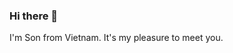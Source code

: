 ### Hi there 👋
I'm Son from Vietnam. It's my pleasure to meet you.
<!--
**leminhson2398/leminhson2398** is a ✨ _special_ ✨ repository because its `README.md` (this file) appears on your GitHub profile.
- 🔭 I’m currently working on <a href="https://github.com/leminhson2398/graph-maker-front-end">chart maker</a>
Please take a look at it first
- 🌱 I’m currently learning ...
- 👯 I’m looking to collaborate on ...
- 🤔 I’m looking for help with ...
- 💬 Ask me about ...
- 📫 How to reach me: ...
- 😄 Pronouns: ...
- ⚡ Fun fact: ...
-->
